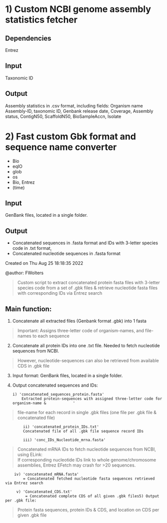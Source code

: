 # 1) Custom NCBI genome assembly statistics fetcher

## Dependencies
Entrez

## Input
Taxonomic ID

## Output
Assembly statistics in .csv format, including fields:
Organism name
Assembly-ID, 
taxonomic ID, 
Genbank release date, 
Coverage, 
Assembly status, 
ContigN50, 
ScaffoldN50, 
BioSampleAccn,
Isolate 

 
# 2) Fast custom Gbk format and sequence name converter

- Bio 
- eqIO
- glob
- os
- Bio, Entrez
- (time)

## Input
GenBank files, located in a single folder.

## Output
- Concatenated sequences in .fasta format and IDs with 3-letter species code in .txt format, 
- Concatenated nucleotide sequences in .fasta format


Created on Thu Aug 25 18:18:35 2022  
  
@author: FWolters
  
  
> Custom script to extract concatenated protein fasta files with 3-letter species code from a set of .gbk files & retrieve nucleotide fasta files with corresponding IDs via Entrez search  
  
  
  
 ## Main function: 
 
 1) Concatenate all extracted files (Genbank format .gbk) into 1 fasta   
  
> Important: Assigns three-letter code of organism-names, and file-names to each sequence 

 2) Concatenate all protein IDs into one .txt file. Needed to fetch nucleotide sequences from NCBI.    
> However, nucleotide-sequences can also be retrieved from available CDS in .gbk file 

 3) Input format: GenBank files, located in a single folder. 
 4) Output concatenated sequences and IDs:       
 
	    i) 'concatenated_sequences_protein.fasta'  
            Extracted protein-sequences with assigned three-letter code for organism-name &            '
> file-name for each record in single .gbk files (one file per .gbk file & concatenated file) 
 
            ii) 'concatenated_protein_IDs.txt'            
            Concatenated file of all .gbk file sequence record IDs  
     
            iii) 'conc_IDs_Nucleotide_mrna.fasta'            
> Concatenated mRNA IDs to fetch nucleotide sequences from NCBI, using ELink:            
> If corresponding nucleotide IDs link to whole genome/chromosome assemblies, Entrez EFetch may crash for >20 sequences.        
            
	    iv) 'concatenated_mRNA.fasta'  
            = Concatenated fetched nucleotide fasta sequences retrieved via Entrez search       
             
	     v) 'Concatenated_CDS.txt'            
             = Concatenated complete CDS of all given .gbk files5) Output per .gbk file:  
	     
> Protein fasta sequences, protein IDs & CDS, and location on CDS per given .gbk file 
